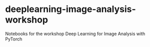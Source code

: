 # deeplearning-image-analysis-workshop
Notebooks for the workshop Deep Learning for Image Analysis with PyTorch
